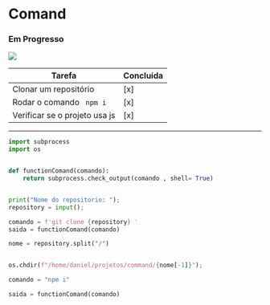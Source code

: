 # Comand
 ### Em Progresso
![](https://media.giphy.com/media/FaAxdPWZ7HKGmlnku7/giphy.gif)

| Tarefa            | Concluída |
|-------------------|-----------|
| Clonar um repositório     | [x]       |
| Rodar o comando <code> npm i</code> | [x]       |
| Verificar se o projeto usa js | [x]       |


___


```py
import subprocess
import os


def functionComand(comando):
    return subprocess.check_output(comando , shell= True)


print("Nome do repositorio: ");
repository = input();

comando = f'git clone {repository} '
saida = functionComand(comando)

nome = repository.split("/")


os.chdir(f"/home/daniel/projetos/command/{nome[-1]}");

comando = "npm i"

saida = functionComand(comando)

```


